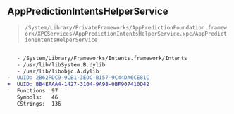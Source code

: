 ## AppPredictionIntentsHelperService

> `/System/Library/PrivateFrameworks/AppPredictionFoundation.framework/XPCServices/AppPredictionIntentsHelperService.xpc/AppPredictionIntentsHelperService`

```diff

   - /System/Library/Frameworks/Intents.framework/Intents
   - /usr/lib/libSystem.B.dylib
   - /usr/lib/libobjc.A.dylib
-  UUID: 2B62FDC9-9CB1-3EDC-B157-9C44DA6CE81C
+  UUID: BB4EFAA4-1427-3104-9A98-0BF907410D42
   Functions: 97
   Symbols:   46
   CStrings:  136

```
